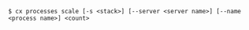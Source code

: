 <!-- usedin: [ _includes/_inlines/Toolbelt/common/toolbelt_processes/toolbelt_processes_usage-v1.md] -->

```
$ cx processes scale [-s <stack>] [--server <server name>] [--name <process name>] <count>
```
